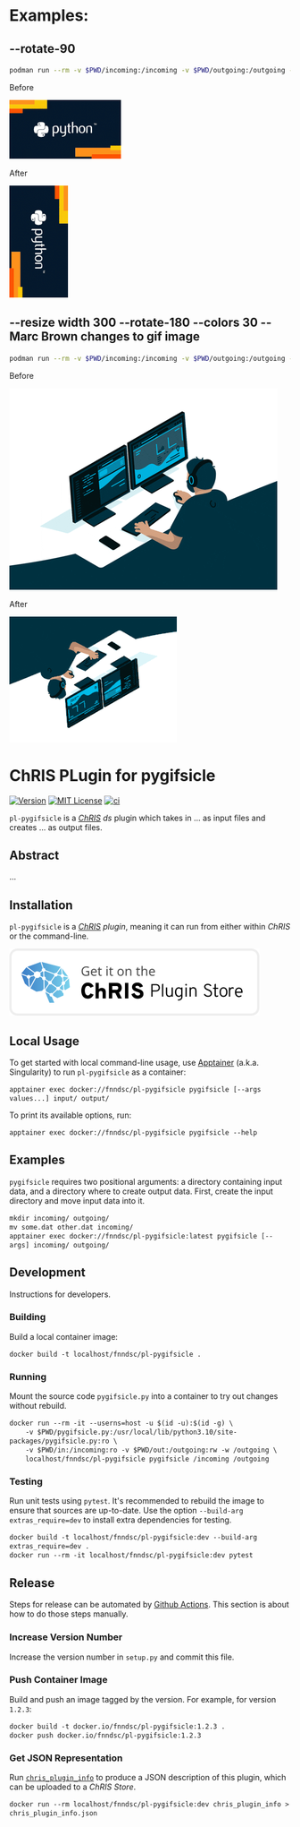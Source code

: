 
# Examples: 

## --rotate-90

```bash
podman run --rm -v $PWD/incoming:/incoming -v $PWD/outgoing:/outgoing --privileged -it localhost/pl-pygifsicle:latest gifsicle --rotate-90 --resize-width 100 /incoming/python.gif -o /outgoing/python.gif
```

Before

![--rotate-90 before](incoming/python.gif)

After

![--rotate-90 after](outgoing/python.gif)

## --resize width 300 --rotate-180 --colors 30 -- Marc Brown changes to gif image 

```bash
podman run --rm -v $PWD/incoming:/incoming -v $PWD/outgoing:/outgoing --privileged -it localhost/pl-pygifsicle:latest gifsicle --rotate-90 --resize-width 200 --colors 3 /incoming/selfprogramming.gif -o /outgoing/selfprogramming.gif
```

Before

![--resize width 200 --rotate-180 --colors 3 before](incoming/selfprogramming.gif)

After

![--resize width 200 --rotate-180 --colors 3 after](outgoing/selfprogramming.gif)

# ChRIS PLugin for pygifsicle

[![Version](https://img.shields.io/docker/v/fnndsc/pl-pygifsicle?sort=semver)](https://hub.docker.com/r/fnndsc/pl-pygifsicle)
[![MIT License](https://img.shields.io/github/license/fnndsc/pl-pygifsicle)](https://github.com/FNNDSC/pl-pygifsicle/blob/main/LICENSE)
[![ci](https://github.com/FNNDSC/pl-pygifsicle/actions/workflows/ci.yml/badge.svg)](https://github.com/FNNDSC/pl-pygifsicle/actions/workflows/ci.yml)

`pl-pygifsicle` is a [_ChRIS_](https://chrisproject.org/)
_ds_ plugin which takes in ...  as input files and
creates ... as output files.

## Abstract

...

## Installation

`pl-pygifsicle` is a _[ChRIS](https://chrisproject.org/) plugin_, meaning it can
run from either within _ChRIS_ or the command-line.

[![Get it from chrisstore.co](https://raw.githubusercontent.com/FNNDSC/ChRIS_store_ui/963938c241636e4c3dc4753ee1327f56cb82d8b5/src/assets/public/badges/light.svg)](https://chrisstore.co/plugin/pl-pygifsicle)

## Local Usage

To get started with local command-line usage, use [Apptainer](https://apptainer.org/)
(a.k.a. Singularity) to run `pl-pygifsicle` as a container:

```shell
apptainer exec docker://fnndsc/pl-pygifsicle pygifsicle [--args values...] input/ output/
```

To print its available options, run:

```shell
apptainer exec docker://fnndsc/pl-pygifsicle pygifsicle --help
```

## Examples

`pygifsicle` requires two positional arguments: a directory containing
input data, and a directory where to create output data.
First, create the input directory and move input data into it.

```shell
mkdir incoming/ outgoing/
mv some.dat other.dat incoming/
apptainer exec docker://fnndsc/pl-pygifsicle:latest pygifsicle [--args] incoming/ outgoing/
```

## Development

Instructions for developers.

### Building

Build a local container image:

```shell
docker build -t localhost/fnndsc/pl-pygifsicle .
```

### Running

Mount the source code `pygifsicle.py` into a container to try out changes without rebuild.

```shell
docker run --rm -it --userns=host -u $(id -u):$(id -g) \
    -v $PWD/pygifsicle.py:/usr/local/lib/python3.10/site-packages/pygifsicle.py:ro \
    -v $PWD/in:/incoming:ro -v $PWD/out:/outgoing:rw -w /outgoing \
    localhost/fnndsc/pl-pygifsicle pygifsicle /incoming /outgoing
```

### Testing

Run unit tests using `pytest`.
It's recommended to rebuild the image to ensure that sources are up-to-date.
Use the option `--build-arg extras_require=dev` to install extra dependencies for testing.

```shell
docker build -t localhost/fnndsc/pl-pygifsicle:dev --build-arg extras_require=dev .
docker run --rm -it localhost/fnndsc/pl-pygifsicle:dev pytest
```

## Release

Steps for release can be automated by [Github Actions](.github/workflows/ci.yml).
This section is about how to do those steps manually.

### Increase Version Number

Increase the version number in `setup.py` and commit this file.

### Push Container Image

Build and push an image tagged by the version. For example, for version `1.2.3`:

```
docker build -t docker.io/fnndsc/pl-pygifsicle:1.2.3 .
docker push docker.io/fnndsc/pl-pygifsicle:1.2.3
```

### Get JSON Representation

Run [`chris_plugin_info`](https://github.com/FNNDSC/chris_plugin#usage)
to produce a JSON description of this plugin, which can be uploaded to a _ChRIS Store_.

```shell
docker run --rm localhost/fnndsc/pl-pygifsicle:dev chris_plugin_info > chris_plugin_info.json
```

